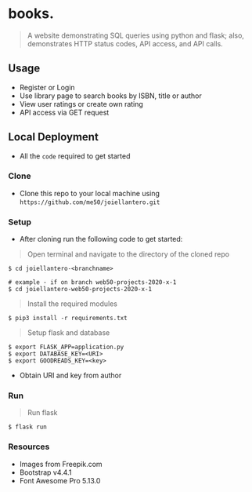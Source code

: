 # books.

> A website demonstrating SQL queries using python and flask; also, demonstrates HTTP status codes, API access, and API calls.

## Usage

- Register or Login
- Use library page to search books by ISBN, title or author
- View user ratings or create own rating
- API access via GET request

## Local Deployment

- All the `code` required to get started

### Clone

- Clone this repo to your local machine using `https://github.com/me50/joiellantero.git`

### Setup

- After cloning run the following code to get started:

> Open terminal and navigate to the directory of the cloned repo

```shell
$ cd joiellantero-<branchname>

# example - if on branch web50-projects-2020-x-1
$ cd joiellantero-web50-projects-2020-x-1
```

> Install the required modules

```shell
$ pip3 install -r requirements.txt
```

> Setup flask and database

```shell
$ export FLASK_APP=application.py
$ export DATABASE_KEY=<URI>
$ export GOODREADS_KEY=<key>
```

- Obtain URI and key from author

### Run

> Run flask

```shell
$ flask run
```

### Resources

- Images from Freepik.com
- Bootstrap v4.4.1
- Font Awesome Pro 5.13.0
